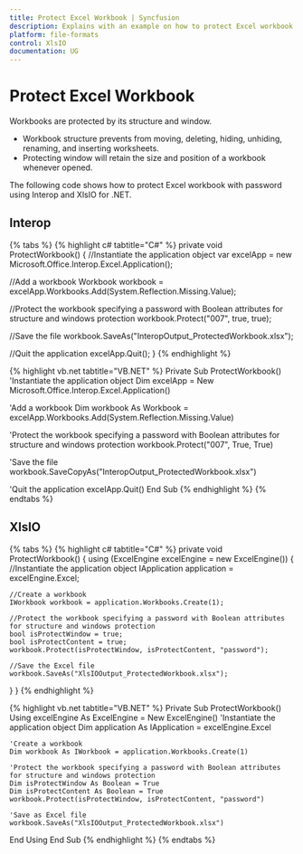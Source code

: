 ```yaml
---
title: Protect Excel Workbook | Syncfusion
description: Explains with an example on how to protect Excel workbook with password programmatically, using Interop and XlsIO.
platform: file-formats
control: XlsIO
documentation: UG
---
```


# Protect Excel Workbook

Workbooks are protected by its structure and window. 

* Workbook structure prevents from moving, deleting, hiding, unhiding, renaming, and inserting worksheets. 
* Protecting window will retain the size and position of a workbook whenever opened.

The following code shows how to protect Excel workbook with password using Interop and XlsIO for .NET.

## Interop

{% tabs %}
{% highlight c# tabtitle="C#" %}
private void ProtectWorkbook()
{
  //Instantiate the application object
  var excelApp = new Microsoft.Office.Interop.Excel.Application();

  //Add a workbook
  Workbook workbook = excelApp.Workbooks.Add(System.Reflection.Missing.Value);

  //Protect the workbook specifying a password with Boolean attributes for structure and windows protection
  workbook.Protect("007", true, true);

  //Save the file
  workbook.SaveAs("InteropOutput_ProtectedWorkbook.xlsx");

  //Quit the application
  excelApp.Quit();
}
{% endhighlight %}

{% highlight vb.net tabtitle="VB.NET" %}
Private Sub ProtectWorkbook()
  'Instantiate the application object
  Dim excelApp = New Microsoft.Office.Interop.Excel.Application()

  'Add a workbook
  Dim workbook As Workbook = excelApp.Workbooks.Add(System.Reflection.Missing.Value)

  'Protect the workbook specifying a password with Boolean attributes for structure and windows protection
  workbook.Protect("007", True, True)

  'Save the file
  workbook.SaveCopyAs("InteropOutput_ProtectedWorkbook.xlsx")

  'Quit the application
  excelApp.Quit()
End Sub
{% endhighlight %}
{% endtabs %}

## XlsIO

{% tabs %}
{% highlight c# tabtitle="C#" %}
private void ProtectWorkbook()
{
  using (ExcelEngine excelEngine = new ExcelEngine())
  {
    //Instantiate the application object
    IApplication application = excelEngine.Excel;

    //Create a workbook
    IWorkbook workbook = application.Workbooks.Create(1);

    //Protect the workbook specifying a password with Boolean attributes for structure and windows protection
    bool isProtectWindow = true;
    bool isProtectContent = true;
    workbook.Protect(isProtectWindow, isProtectContent, "password");

    //Save the Excel file
    workbook.SaveAs("XlsIOOutput_ProtectedWorkbook.xlsx");
  }
}
{% endhighlight %}

{% highlight vb.net tabtitle="VB.NET" %}
Private Sub ProtectWorkbook()
  Using excelEngine As ExcelEngine = New ExcelEngine()
    'Instantiate the application object
    Dim application As IApplication = excelEngine.Excel

    'Create a workbook
    Dim workbook As IWorkbook = application.Workbooks.Create(1)

    'Protect the workbook specifying a password with Boolean attributes for structure and windows protection
    Dim isProtectWindow As Boolean = True
    Dim isProtectContent As Boolean = True
    workbook.Protect(isProtectWindow, isProtectContent, "password")

    'Save as Excel file
    workbook.SaveAs("XlsIOOutput_ProtectedWorkbook.xlsx")
  End Using
End Sub
{% endhighlight %}
{% endtabs %}
